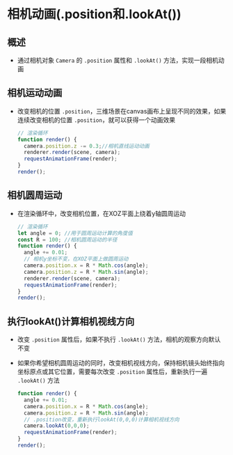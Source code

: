 # 相机动画(.position和.lookAt())

## 概述

+ 通过相机对象 `Camera` 的 `.position` 属性和 `.lookAt()` 方法，实现一段相机动画

## 相机运动动画

+ 改变相机的位置 `.position`，三维场景在canvas画布上呈现不同的效果，如果连续改变相机的位置 `.position`，就可以获得一个动画效果

  ```js
  // 渲染循环
  function render() {
    camera.position.z -= 0.3;//相机直线运动动画
    renderer.render(scene, camera);
    requestAnimationFrame(render);
  }
  render();
  ```

## 相机圆周运动

+ 在渲染循环中，改变相机位置，在XOZ平面上绕着y轴圆周运动

  ```js
  // 渲染循环
  let angle = 0; //用于圆周运动计算的角度值
  const R = 100; //相机圆周运动的半径
  function render() {
    angle += 0.01;
    // 相机y坐标不变，在XOZ平面上做圆周运动
    camera.position.x = R * Math.cos(angle);
    camera.position.z = R * Math.sin(angle);
    renderer.render(scene, camera);
    requestAnimationFrame(render);
  }
  render();
  ```

## 执行lookAt()计算相机视线方向

+ 改变 `.position` 属性后，如果不执行 `.lookAt()` 方法，相机的观察方向默认不变

+ 如果你希望相机圆周运动的同时，改变相机视线方向，保持相机镜头始终指向坐标原点或其它位置，需要每次改变 `.position` 属性后，重新执行一遍 `.lookAt()` 方法

  ```js
  function render() {
    angle += 0.01;
    camera.position.x = R * Math.cos(angle);
    camera.position.z = R * Math.sin(angle);
    // .position改变，重新执行lookAt(0,0,0)计算相机视线方向
    camera.lookAt(0,0,0);
    requestAnimationFrame(render);
  }
  render();
  ```

